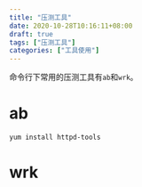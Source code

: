 ```yaml
---
title: "压测工具"
date: 2020-10-28T10:16:11+08:00
draft: true
tags: ["压测工具"]
categories: ["工具使用"]
---
```


命令行下常用的压测工具有`ab`和`wrk`。


ab
======

```Shell
yum install httpd-tools
```


wrk
======
